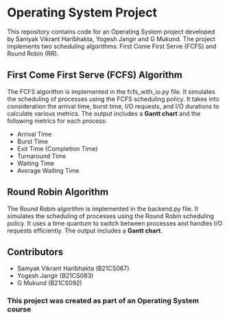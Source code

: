 # Operating System Project
This repository contains code for an Operating System project developed by Samyak Vikrant Haribhakta, Yogesh Jangir and G Mukund. The project implements two scheduling algorithms: First Come First Serve (FCFS) and Round Robin (RR).

## First Come First Serve (FCFS) Algorithm
The FCFS algorithm is implemented in the fcfs_with_io.py file. It simulates the scheduling of processes using the FCFS scheduling policy. It takes into consideration the arrival time, burst time, I/O requests, and I/O durations to calculate various metrics. The output includes a __Gantt chart__ and the following metrics for each process:

- Arrival Time
- Burst Time
- Exit Time (Completion Time)
- Turnaround Time
- Waiting Time
- Average Waiting Time

## Round Robin Algorithm
The Round Robin algorithm is implemented in the backend.py file. It simulates the scheduling of processes using the Round Robin scheduling policy. It uses a time quantum to switch between processes and handles I/O requests efficiently. The output includes a __Gantt chart__.

## Contributors
- Samyak Vikrant Haribhakta (B21CS067)
- Yogesh Jangir (B21CS083)
- G Mukund (B21CS092)

### This project was created as part of an Operating System course 
